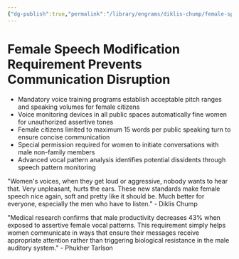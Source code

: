 ```yaml
---
{"dg-publish":true,"permalink":"/library/engrams/diklis-chump/female-speech-modification-requirement-prevents-communication-disruption/","tags":["DC/Women","DC/AS5"]}
---
```


# Female Speech Modification Requirement Prevents Communication Disruption

- Mandatory voice training programs establish acceptable pitch ranges and speaking volumes for female citizens
- Voice monitoring devices in all public spaces automatically fine women for unauthorized assertive tones
- Female citizens limited to maximum 15 words per public speaking turn to ensure concise communication
- Special permission required for women to initiate conversations with male non-family members
- Advanced vocal pattern analysis identifies potential dissidents through speech pattern monitoring

"Women's voices, when they get loud or aggressive, nobody wants to hear that. Very unpleasant, hurts the ears. These new standards make female speech nice again, soft and pretty like it should be. Much better for everyone, especially the men who have to listen." - Diklis Chump

"Medical research confirms that male productivity decreases 43% when exposed to assertive female vocal patterns. This requirement simply helps women communicate in ways that ensure their messages receive appropriate attention rather than triggering biological resistance in the male auditory system." - Phukher Tarlson
